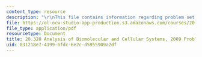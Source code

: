 ```yaml
---
content_type: resource
description: "\r\nThis file contains information regarding problem set 2."
file: https://ol-ocw-studio-app-production.s3.amazonaws.com/courses/20-320-analysis-of-biomolecular-and-cellular-systems-fall-2012/031218e74199bfdc6e2cd5955909a2df_MIT20_320F12_2009_PS2_Prob.pdf
file_type: application/pdf
resourcetype: Document
title: 20.320 Analysis of Biomolecular and Cellular Systems, 2009 Problem Set 2
uid: 031218e7-4199-bfdc-6e2c-d5955909a2df
---
```

